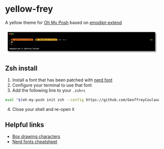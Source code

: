 # yellow-frey
A yellow theme for [Oh My Posh](https://ohmyposh.dev) based on [emodipt-extend](https://ohmyposh.dev/docs/themes#emodipt-extend)

![A screen capture of the prompt](theme.png)

## Zsh install

1. Install a font that has been patched with [nerd font](https://www.nerdfonts.com/)
2. Configure your terminal to use that font  
3. Add the following line to your `.zshrc`

```sh
eval "$(oh-my-posh init zsh --config https://github.com/GeoffreyCoulaud/omp-theme-yellow-frey/raw/main/yellow-frey.omp.json)"
```

4. Close your shell and re-open it

## Helpful links

- [Box drawing characters](https://en.wikipedia.org/wiki/Box-drawing_characters)
- [Nerd fonts cheatsheet](https://www.nerdfonts.com/cheat-sheet)